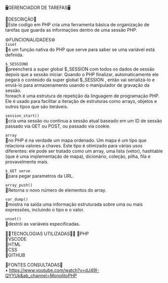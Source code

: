 🖥️GERENCIADOR DE TAREFAS🖥️   

📝DESCRIÇÃO📝  
🔸Este codigo em PHP cria uma ferramenta básica de organização de tarefas que guarda as informações dentro de uma sessão PHP.  

⚙️FUNCIONALIDADES⚙️  
`Isset`  
 🔸é um função nativa do PHP que serve para saber se uma variável está definida.  

`$_SESSIONO`   
 🔸preencherá a super global $_SESSION com todos os dados de sessão depois que a sessão iniciar. Quando o PHP finalizar, automaticamente ele pegará o conteúdo da super global $_SESSION , então vai serializá-lo e enviá-lo para armazenamento usando o manipulador de gravação da sessão.      
foreach é uma estrutura de repetição da linguagem de programação PHP. Ele é usado para facilitar a iteração de estruturas como arrays, objetos e outros tipos que são iteráveis.  

`session_start()`  
 🔸cria uma sessão ou continua a sessão atual baseado em um ID de sessão passado via GET ou POST, ou passado via cookie.      

`array`   
 🔸no PHP é na verdade um mapa ordenado. Um mapa é um tipo que relaciona valores a chaves. Este tipo é otimizado para várias usos diferentes: ele pode ser tratado como um array, uma lista (vetor), hashtable (que é uma implementação de mapa), dicionário, coleção, pilha, fila e provavelmente mais.      

 `$_GET serve`   
  🔸para pegar parametros da URL.   

`array_push()`   
 🔸Retorna o novo número de elementos do array.    

 `var_dump()`  
  🔸mostra na saída uma informação estruturada sobre uma ou mais expressões, incluindo o tipo e o valor.    

 `unset()`  
  🔸destrói as variáveis especificadas.    

  👩‍💻TECNOLOGIAS UTILIZADAS👩‍💻 
  🔹PHP  
  🔹VSCODE  
  🔹HTML  
  🔹CSS  
  🔹GITHUB  

  📑FONTES CONSULTADAS📑  
  ▪️ https://www.youtube.com/watch?v=dJ49I-QYYUk&ab_channel=MonolitoPHP



